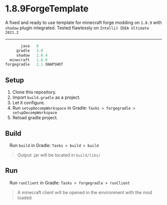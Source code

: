 # 1.8.9ForgeTemplate

A fixed and ready to use template for minecraft forge modding on `1.8.9`
with `shadow` plugin integrated. Tested flawlessly on `IntelliJ IDEA Ultimate 2021.2`

<hr>

```js
       java   8
     gradle   3.0
     shadow   2.0.4
  minecraft   1.8.9
forgegradle   2.1-SNAPSHOT
```

## Setup

1. Clone this repository.
2. Import `build.gradle` as a project.
3. Let it configure.
4. Run `setupDecompWorkspace` in Gradle: `Tasks > forgegradle > setupDecompWorkspace`
5. Reload gradle project.

## Build

&emsp;Run `build` in Gradle: `Tasks > build > build`
> Output .jar will be located in `build/libs/`

## Run
&emsp;Run `runClient` in Gradle: `Tasks > forgegradle > runClient`
> A minecraft client will be opened in the environment with the mod loaded